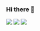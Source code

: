 ### Hi there 👋

<img src="https://github-readme-stats.vercel.app/api?username=MichaelHinrichs&count_private=true&show_icons=true&theme=dark" />
<img src="https://github-readme-streak-stats.herokuapp.com/?user=MichaelHinrichs&theme=dark" />
<img src="https://github-profile-trophy.vercel.app/?username=MichaelHinrichs" />

<!--
<img src="https://github-readme-stats.vercel.app/api/top-langs/?username=MichaelHinrichs" />
**MichaelHinrichs/MichaelHinrichs** is a ✨ _special_ ✨ repository because its `README.md` (this file) appears on your GitHub profile.

Here are some ideas to get you started:

- 🔭 I’m currently working on ...
- 🌱 I’m currently learning ...
- 👯 I’m looking to collaborate on ...
- 🤔 I’m looking for help with ...
- 💬 Ask me about ...
- 📫 How to reach me: ...
- 😄 Pronouns: ...
- ⚡ Fun fact: ...
-->
